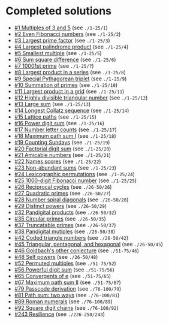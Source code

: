 Completed solutions
===================
* [#1 Multiples of 3 and 5](http://projecteuler.net/problem=1) (see `./1-25/1`)
* [#2 Even Fibonacci numbers](http://projecteuler.net/problem=2) (see `./1-25/2`)
* [#3 Largest prime factor](http://projecteuler.net/problem=3) (see `./1-25/3`)
* [#4 Largest palindrome product](http://projecteuler.net/problem=4) (see `./1-25/4`)
* [#5 Smallest multiple](http://projecteuler.net/problem=5) (see `./1-25/5`)
* [#6 Sum square difference](http://projecteuler.net/problem=6) (see `./1-25/6`)
* [#7 10001st prime](http://projecteuler.net/problem=7) (see `./1-25/7`)
* [#8 Largest product in a series](http://projecteuler.net/problem=8) (see `./1-25/8`)
* [#9 Special Pythagorean triplet](http://projecteuler.net/problem=9) (see `./1-25/9`)
* [#10 Summation of primes](http://projecteuler.net/problem=10) (see `./1-25/10`)
* [#11 Largest product in a grid](http://projecteuler.net/problem=11) (see `./1-25/11`)
* [#12 Highly divisible triangular number](http://projecteuler.net/problem=12) (see `./1-25/12`)
* [#13 Large sum](http://projecteuler.net/problem=13) (see `./1-25/13`)
* [#14 Longest Collatz sequence](http://projecteuler.net/problem=14) (see `./1-25/14`)
* [#15 Lattice paths](http://projecteuler.net/problem=15) (see `./1-25/15`)
* [#16 Power digit sum](http://projecteuler.net/problem=16) (see `./1-25/16`)
* [#17 Number letter counts](http://projecteuler.net/problem=17) (see `./1-25/17`)
* [#18 Maximum path sum I](http://projecteuler.net/problem=18) (see `./1-25/18`)
* [#19 Counting Sundays](http://projecteuler.net/problem=19) (see `./1-25/19`)
* [#20 Factorial digit sum](http://projecteuler.net/problem=20) (see `./1-25/20`)
* [#21 Amicable numbers](http://projecteuler.net/problem=21) (see `./1-25/21`)
* [#22 Names scores](http://projecteuler.net/problem=22) (see `./1-25/22`)
* [#23 Non-abundant sums](http://projecteuler.net/problem=23) (see `./1-25/23`)
* [#24 Lexicographic permutations](http://projecteuler.net/problem=24) (see `./1-25/24`)
* [#25 1000-digit Fibonacci number](http://projecteuler.net/problem=25) (see `./1-25/25`)
* [#26 Reciprocal cycles](http://projecteuler.net/problem=26) (see `./26-50/26`)
* [#27 Quadratic primes](http://projecteuler.net/problem=27) (see `./26-50/27`)
* [#28 Number spiral diagonals](http://projecteuler.net/problem=28) (see `./26-50/28`)
* [#29 Distinct powers](http://projecteuler.net/problem=29) (see `./26-50/29`)
* [#32 Pandigital products](http://projecteuler.net/problem=32) (see `./26-50/32`)
* [#35 Circular primes](http://projecteuler.net/problem=35) (see `./26-50/35`)
* [#37 Truncatable primes](http://projecteuler.net/problem=37) (see `./26-50/37`)
* [#38 Pandigital mutiples](http://projecteuler.net/problem=38) (see `./26-50/38`)
* [#42 Coded triangle numbers](http://projecteuler.net/problem=42) (see `./26-50/42`)
* [#45 Triangular, pentagonal, and hexagonal](http://projecteuler.net/problem=45) (see `./26-50/45`)
* [#46 Goldbach's other conjecture](http://projecteuler.net/problem=46) (see `./51-75/46`)
* [#48 Self powers](http://projecteuler.net/problem=48) (see `./26-50/48`)
* [#52 Permuted multiples](http://projecteuler.net/problem=52) (see `./51-75/52`)
* [#56 Powerful digit sum](http://projecteuler.net/problem=56) (see `./51-75/56`)
* [#65 Convergents of e](http://projecteuler.net/problem=65) (see `./51-75/65`)
* [#67 Maximum path sum II](http://projecteuler.net/problem=67) (see `./51-75/67`)
* [#79 Passcode derivation](http://projecteuler.net/problem=79) (see `./76-100/79`)
* [#81 Path sum: two ways](http://projecteuler.net/problem=81) (see `./76-100/81`)
* [#89 Roman numerals](http://projecteuler.net/problem=89) (see `./76-100/89`)
* [#92 Square digit chains](http://projecteuler.net/problem=92) (see `./76-100/92`)
* [#243 Resilience](http://projecteuler.net/problem=243) (see `./226-250/243`)
